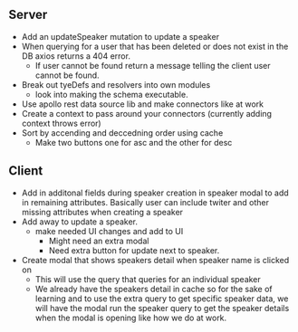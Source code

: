 ## Server

- Add an updateSpeaker mutation to update a speaker
- When querying for a user that has been deleted or does not exist in the DB axios returns a 404 error.
  - If user cannot be found return a message telling the client user cannot be found.
- Break out tyeDefs and resolvers into own modules
  - look into making the schema executable.
- Use apollo rest data source lib and make connectors like at work
- Create a context to pass around your connectors (currently adding context throws error)
- Sort by accending and deccedning order using cache
  - Make two buttons one for asc and the other for desc

## Client

- Add in additonal fields during speaker creation in speaker modal to add in remaining attributes. Basically user can include twiter and other missing attributes when creating a speaker
- Add away to update a speaker.
  - make needed UI changes and add to UI
    - Might need an extra modal
    - Need extra button for update next to speaker.
- Create modal that shows speakers detail when speaker name is clicked on
  - This will use the query that queries for an individual speaker
  - We already have the speakers detail in cache so for the sake of learning and to use the extra query to get specific speaker data, we will have the modal run the speaker query to get the speaker details when the modal is opening like how we do at work.
